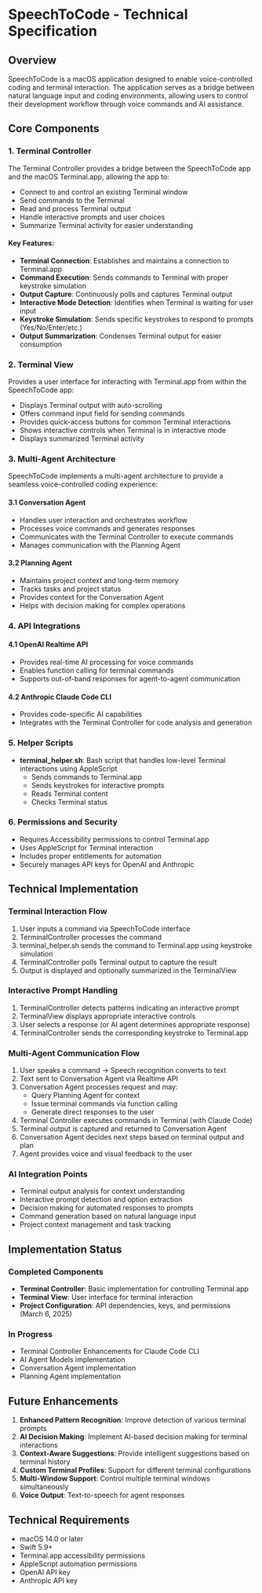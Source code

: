# SpeechToCode - Technical Specification

## Overview
SpeechToCode is a macOS application designed to enable voice-controlled coding and terminal interaction. The application serves as a bridge between natural language input and coding environments, allowing users to control their development workflow through voice commands and AI assistance.

## Core Components

### 1. Terminal Controller
The Terminal Controller provides a bridge between the SpeechToCode app and the macOS Terminal.app, allowing the app to:
- Connect to and control an existing Terminal window
- Send commands to the Terminal
- Read and process Terminal output
- Handle interactive prompts and user choices
- Summarize Terminal activity for easier understanding

#### Key Features:
- **Terminal Connection**: Establishes and maintains a connection to Terminal.app
- **Command Execution**: Sends commands to Terminal with proper keystroke simulation
- **Output Capture**: Continuously polls and captures Terminal output
- **Interactive Mode Detection**: Identifies when Terminal is waiting for user input
- **Keystroke Simulation**: Sends specific keystrokes to respond to prompts (Yes/No/Enter/etc.)
- **Output Summarization**: Condenses Terminal output for easier consumption

### 2. Terminal View
Provides a user interface for interacting with Terminal.app from within the SpeechToCode app:
- Displays Terminal output with auto-scrolling
- Offers command input field for sending commands
- Provides quick-access buttons for common Terminal interactions
- Shows interactive controls when Terminal is in interactive mode
- Displays summarized Terminal activity

### 3. Multi-Agent Architecture
SpeechToCode implements a multi-agent architecture to provide a seamless voice-controlled coding experience:

#### 3.1 Conversation Agent
- Handles user interaction and orchestrates workflow
- Processes voice commands and generates responses
- Communicates with the Terminal Controller to execute commands
- Manages communication with the Planning Agent

#### 3.2 Planning Agent
- Maintains project context and long-term memory
- Tracks tasks and project status
- Provides context for the Conversation Agent
- Helps with decision making for complex operations

### 4. API Integrations

#### 4.1 OpenAI Realtime API
- Provides real-time AI processing for voice commands
- Enables function calling for terminal commands
- Supports out-of-band responses for agent-to-agent communication

#### 4.2 Anthropic Claude Code CLI
- Provides code-specific AI capabilities
- Integrates with the Terminal Controller for code analysis and generation

### 5. Helper Scripts
- **terminal_helper.sh**: Bash script that handles low-level Terminal interactions using AppleScript
  - Sends commands to Terminal.app
  - Sends keystrokes for interactive prompts
  - Reads Terminal content
  - Checks Terminal status

### 6. Permissions and Security
- Requires Accessibility permissions to control Terminal.app
- Uses AppleScript for Terminal interaction
- Includes proper entitlements for automation
- Securely manages API keys for OpenAI and Anthropic

## Technical Implementation

### Terminal Interaction Flow
1. User inputs a command via SpeechToCode interface
2. TerminalController processes the command
3. terminal_helper.sh sends the command to Terminal.app using keystroke simulation
4. TerminalController polls Terminal output to capture the result
5. Output is displayed and optionally summarized in the TerminalView

### Interactive Prompt Handling
1. TerminalController detects patterns indicating an interactive prompt
2. TerminalView displays appropriate interactive controls
3. User selects a response (or AI agent determines appropriate response)
4. TerminalController sends the corresponding keystroke to Terminal.app

### Multi-Agent Communication Flow
1. User speaks a command → Speech recognition converts to text
2. Text sent to Conversation Agent via Realtime API
3. Conversation Agent processes request and may:
   - Query Planning Agent for context
   - Issue terminal commands via function calling
   - Generate direct responses to the user
4. Terminal Controller executes commands in Terminal (with Claude Code)
5. Terminal output is captured and returned to Conversation Agent
6. Conversation Agent decides next steps based on terminal output and plan
7. Agent provides voice and visual feedback to the user

### AI Integration Points
- Terminal output analysis for context understanding
- Interactive prompt detection and option extraction
- Decision making for automated responses to prompts
- Command generation based on natural language input
- Project context management and task tracking

## Implementation Status

### Completed Components
- **Terminal Controller**: Basic implementation for controlling Terminal.app
- **Terminal View**: User interface for terminal interaction
- **Project Configuration**: API dependencies, keys, and permissions (March 6, 2025)

### In Progress
- Terminal Controller Enhancements for Claude Code CLI
- AI Agent Models implementation
- Conversation Agent implementation
- Planning Agent implementation

## Future Enhancements
1. **Enhanced Pattern Recognition**: Improve detection of various terminal prompts
2. **AI Decision Making**: Implement AI-based decision making for terminal interactions
3. **Context-Aware Suggestions**: Provide intelligent suggestions based on terminal history
4. **Custom Terminal Profiles**: Support for different terminal configurations
5. **Multi-Window Support**: Control multiple terminal windows simultaneously
6. **Voice Output**: Text-to-speech for agent responses

## Technical Requirements
- macOS 14.0 or later
- Swift 5.9+
- Terminal.app accessibility permissions
- AppleScript automation permissions
- OpenAI API key
- Anthropic API key
